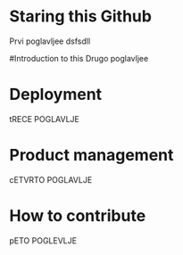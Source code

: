 # Staring this Github
Prvi poglavljee dsfsdll

#Introduction to this
Drugo poglavljee


# Deployment
tRECE POGLAVLJE


# Product management
cETVRTO POGLAVLJE


# How to contribute
pETO POGLEVLJE